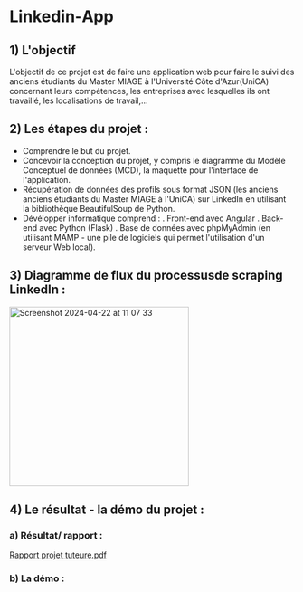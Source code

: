 # Linkedin-App
## 1) L'objectif 
   L'objectif de ce projet est de faire une application web pour faire le suivi des anciens étudiants du Master MIAGE à l'Université Côte d'Azur(UniCA) 
   concernant leurs compétences, les entreprises avec lesquelles ils ont travaillé, les localisations de travail,...
## 2) Les étapes du projet :
   + Comprendre le but du projet.
   + Concevoir la conception du projet, y compris le diagramme du Modèle Conceptuel de données (MCD), la maquette pour l'interface de l'application.
   + Récupération de données des profils sous format JSON (les anciens anciens étudiants du Master MIAGE à l'UniCA) sur LinkedIn en utilisant la bibliothèque BeautifulSoup de Python.
   + Dévélopper informatique comprend :
     . Front-end avec Angular
     . Back-end avec Python (Flask)
     . Base de données avec phpMyAdmin (en utilisant MAMP - une pile de logiciels qui permet l'utilisation d'un serveur Web local).
## 3) Diagramme de flux du processusde scraping LinkedIn : 
<img width="317" alt="Screenshot 2024-04-22 at 11 07 33" src="https://github.com/Linhkobe/Linkedin-App/assets/84924997/cbf136bb-625f-4af3-8481-5b5cfe272450">

## 4) Le résultat - la démo du projet : 
### a) Résultat/ rapport : 
[Rapport projet tuteure.pdf](https://github.com/Linhkobe/Linkedin-App/files/15060598/Rapport.projet.tuteure.pdf)
### b) La démo : 
